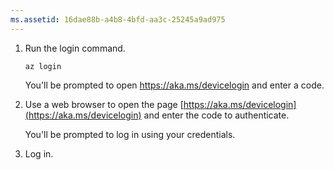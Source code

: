 ```yaml
---
ms.assetid: 16dae88b-a4b8-4bfd-aa3c-25245a9ad975
---
```


1. Run the login command.

    ```azurecli
    az login
    ```

    You'll be prompted to open https://aka.ms/devicelogin and enter a code.

1. Use a web browser to open the page [https://aka.ms/devicelogin](https://aka.ms/devicelogin)
    and enter the code to authenticate.

    You'll be prompted to log in using your credentials.

1. Log in.